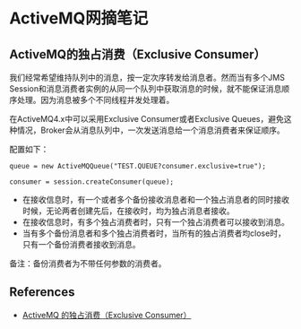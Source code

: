 # ActiveMQ网摘笔记

## ActiveMQ的独占消费（Exclusive Consumer）
我们经常希望维持队列中的消息，按一定次序转发给消息者。然而当有多个JMS Session和消息消费者实例的从同一个队列中获取消息的时候，就不能保证消息顺序处理。因为消息被多个不同线程并发处理着。

在ActiveMQ4.x中可以采用Exclusive Consumer或者Exclusive Queues，避免这种情况，Broker会从消息队列中，一次发送消息给一个消息消费者来保证顺序。

配置如下：
```
queue = new ActiveMQQueue("TEST.QUEUE?consumer.exclusive=true");

consumer = session.createConsumer(queue);
```

- 在接收信息时，有一个或者多个备份接收消息者和一个独占消息者的同时接收时候，无论两者创建先后，在接收时，均为独占消息者接收。
- 在接收信息时，有多个独占消费者时，只有一个独占消费者可以接收到消息。
- 当有多个备份消息者和多个独占消费者时，当所有的独占消费者均close时，只有一个备份消费者接收到消息。

备注：备份消费者为不带任何参数的消费者。

## References
- [ActiveMQ 的独占消费（Exclusive Consumer）](https://blog.csdn.net/czp11210/article/details/8837901)